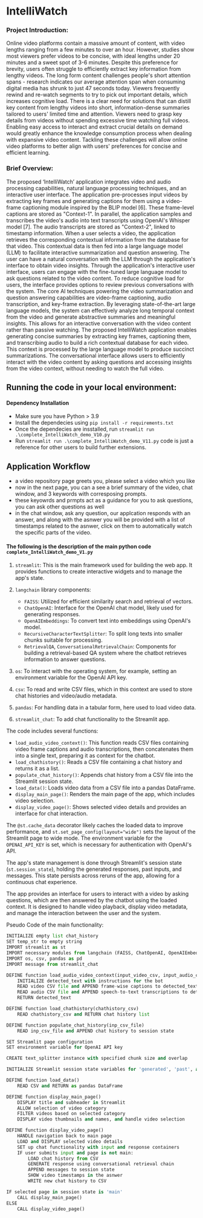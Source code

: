 # IntelliWatch

### Project Introduction: 
Online video platforms contain a massive amount of content, with video lengths ranging from a few minutes to over an hour. However, studies show most viewers prefer videos to be concise, with ideal lengths under 20 minutes and a sweet spot of 3-6 minutes. Despite this preference for brevity, users often struggle to efficiently extract key information from lengthy videos. The long form content challenges people's short attention spans - research indicates our average attention span when consuming digital media has shrunk to just 47 seconds today. Viewers frequently rewind and re-watch segments to try to pick out important details, which increases cognitive load. There is a clear need for solutions that can distill key content from lengthy videos into short, information-dense summaries tailored to users' limited time and attention. Viewers need to grasp key details from videos without spending excessive time watching full videos. Enabling easy access to interact and extract crucial details on demand would greatly enhance the knowledge consumption process when dealing with expansive video content. Tackling these challenges will allow online video platforms to better align with users' preferences for concise and efficient learning. 

### Brief Overview: 
The proposed ‘IntelliWatch’ application integrates video and audio processing capabilities, natural language processing techniques, and an interactive user interface. The application pre-processes input videos by extracting key frames and generating captions for them using a video-frame captioning module inspired by the BLIP model [6]. These frame-level captions are stored as "Context-1". In parallel, the application samples and transcribes the video's audio into text transcripts using OpenAI's Whisper model [7]. The audio transcripts are stored as "Context-2", linked to timestamp information. When a user selects a video, the application retrieves the corresponding contextual information from the database for that video. This contextual data is then fed into a large language model (LLM) to facilitate interactive summarization and question answering. The user can have a natural conversation with the LLM through the application's interface to obtain video insights.
Through the application's interactive user interface, users can engage with the fine-tuned large language model to ask questions related to the video content. To reduce cognitive load for users, the interface provides options to review previous conversations with the system.
The core AI techniques powering the video summarization and question answering capabilities are video-frame captioning, audio transcription, and key-frame extraction. By leveraging state-of-the-art large language models, the system can effectively analyze long temporal context from the video and generate abstractive summaries and meaningful insights. This allows for an interactive conversation with the video content rather than passive watching.
The proposed IntelliWatch application enables generating concise summaries by extracting key frames, captioning them, and transcribing audio to build a rich contextual database for each video. This context is processed by the large language model to produce succinct summarizations. The conversational interface allows users to efficiently interact with the video content by asking questions and accessing insights from the video context, without needing to watch the full video.

## Running the code in your local environment:
#### Dependency Installation
* Make sure you have Python > 3.9
* Install the dependecies using ``` pip install -r requirements.txt ```
* Once the dependecies are insstalled, run ```streamlit run .\complete_IntelliWatch_demo_V10.py```
* Run ```streamlit run .\complete_IntelliWatch_demo_V11.py``` code is just a reference for other users to build further extensions.

## Application Workflow
* a video repository page greets you, please select a video which you like
* now in the next page, you can a see a brief summary of the video, chat window, and 3 keywords with corresposing prompts.
* these keyowrds and prmpts act as a guidance for you to ask questions, you can ask other questions as well
* in the chat window, ask any question, our applcation responds with an answer, and along with the asnwer you will be provided with a list of timestamps related to the asnwer, click on them to automatically watch the specific parts of the video.  

#### The following is the description of the main python code ```complete_IntelliWatch_demo_V1.py```
1. `streamlit`: This is the main framework used for building the web app. It provides functions to create interactive widgets and to manage the app's state.

2. `langchain` library components:
   - `FAISS`: Utilized for efficient similarity search and retrieval of vectors.
   - `ChatOpenAI`: Interface for the OpenAI chat model, likely used for generating responses.
   - `OpenAIEmbeddings`: To convert text into embeddings using OpenAI's model.
   - `RecursiveCharacterTextSplitter`: To split long texts into smaller chunks suitable for processing.
   - `RetrievalQA`, `ConversationalRetrievalChain`: Components for building a retrieval-based QA system where the chatbot retrieves information to answer questions.

3. `os`: To interact with the operating system, for example, setting an environment variable for the OpenAI API key.

4. `csv`: To read and write CSV files, which in this context are used to store chat histories and video/audio metadata.

5. `pandas`: For handling data in a tabular form, here used to load video data.

6. `streamlit_chat`: To add chat functionality to the Streamlit app.

The code includes several functions:
- `load_audio_video_context()`: This function reads CSV files containing video frame captions and audio transcriptions, then concatenates them into a single text, preparing it as context for the chatbot.
- `load_chathistory()`: Reads a CSV file containing a chat history and returns it as a list.
- `populate_chat_history()`: Appends chat history from a CSV file into the Streamlit session state.
- `load_data()`: Loads video data from a CSV file into a pandas DataFrame.
- `display_main_page()`: Renders the main page of the app, which includes video selection.
- `display_video_page()`: Shows selected video details and provides an interface for chat interaction.

The `@st.cache_data` decorator likely caches the loaded data to improve performance, and `st.set_page_config(layout="wide")` sets the layout of the Streamlit page to wide mode. The environment variable for the `OPENAI_API_KEY` is set, which is necessary for authentication with OpenAI's API.

The app's state management is done through Streamlit's session state (`st.session_state`), holding the generated responses, past inputs, and messages. This state persists across reruns of the app, allowing for a continuous chat experience.

The app provides an interface for users to interact with a video by asking questions, which are then answered by the chatbot using the loaded context. It is designed to handle video playback, display video metadata, and manage the interaction between the user and the system.


Pseudo Code of the main functionality:
```python
INITIALIZE empty list chat_history
SET temp_str to empty string
IMPORT streamlit as st
IMPORT necessary modules from langchain (FAISS, ChatOpenAI, OpenAIEmbeddings, RecursiveCharacterTextSplitter, RetrievalQA, ConversationalRetrievalChain)
IMPORT os, csv, pandas as pd
IMPORT message from streamlit_chat

DEFINE function load_audio_video_context(input_video_csv, input_audio_csv)
    INITIALIZE detected_text with instructions for the bot
    READ video CSV file and APPEND frame-wise captions to detected_text
    READ audio CSV file and APPEND speech-to-text transcriptions to detected_text
    RETURN detected_text

DEFINE function load_chathistory(chathistory_csv)
    READ chathistory_csv and RETURN chat history list

DEFINE function populate_chat_history(inp_csv_file)
    READ inp_csv_file and APPEND chat history to session state

SET Streamlit page configuration
SET environment variable for OpenAI API key

CREATE text_splitter instance with specified chunk size and overlap

INITIALIZE Streamlit session state variables for 'generated', 'past', and 'messages' if not present

DEFINE function load_data()
    READ CSV and RETURN as pandas DataFrame

DEFINE function display_main_page()
    DISPLAY title and subheader in Streamlit
    ALLOW selection of video category
    FILTER videos based on selected category
    DISPLAY video thumbnails and names, and handle video selection

DEFINE function display_video_page()
    HANDLE navigation back to main page
    LOAD and DISPLAY selected video details
    SET up chat functionality with input and response containers
    IF user submits input and page is not main:
        LOAD chat history from CSV
        GENERATE response using conversational retrieval chain
        APPEND messages to session state
        SHOW video timestamps in the asnwer
        WRITE new chat history to CSV

IF selected page in session state is 'main'
    CALL display_main_page()
ELSE
    CALL display_video_page()
```
